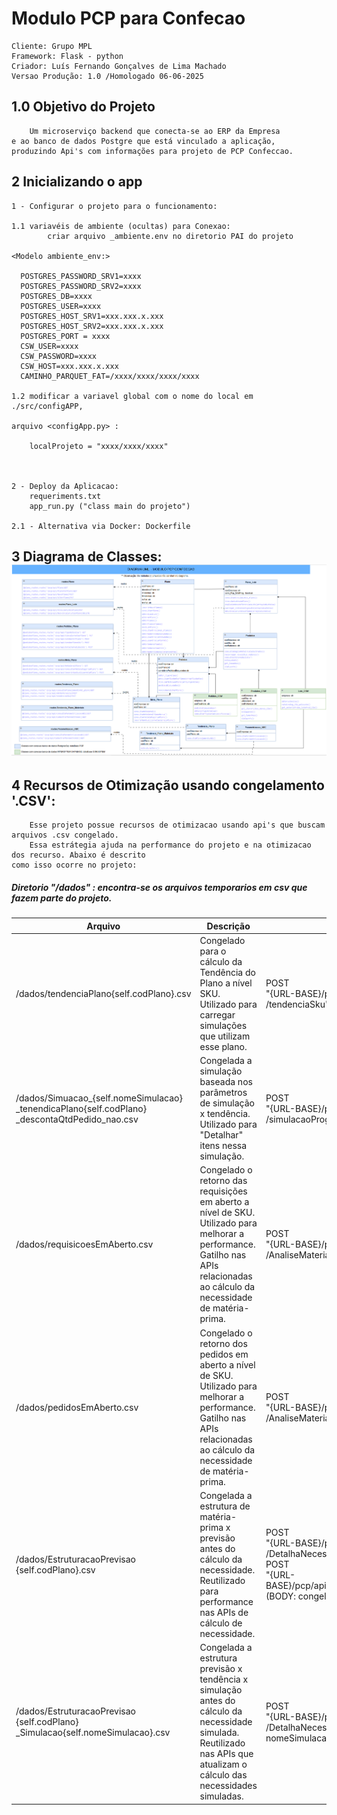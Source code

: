 # Modulo PCP para Confecao
    Cliente: Grupo MPL
    Framework: Flask - python
    Criador: Luís Fernando Gonçalves de Lima Machado
    Versao Produção: 1.0 /Homologado 06-06-2025

## 1.0 Objetivo do Projeto
    
        Um microserviço backend que conecta-se ao ERP da Empresa 
    e ao banco de dados Postgre que está vinculado a aplicação, 
    produzindo Api's com informações para projeto de PCP Confeccao. 
## 2 Inicializando o app
    
    1 - Configurar o projeto para o funcionamento: 
        
    1.1 variavéis de ambiente (ocultas) para Conexao: 
            criar arquivo _ambiente.env no diretorio PAI do projeto
    
    <Modelo ambiente_env:>

      POSTGRES_PASSWORD_SRV1=xxxx
      POSTGRES_PASSWORD_SRV2=xxxx
      POSTGRES_DB=xxxx
      POSTGRES_USER=xxxx
      POSTGRES_HOST_SRV1=xxx.xxx.x.xxx
      POSTGRES_HOST_SRV2=xxx.xxx.x.xxx
      POSTGRES_PORT = xxxx
      CSW_USER=xxxx
      CSW_PASSWORD=xxxx
      CSW_HOST=xxx.xxx.x.xxx
      CAMINHO_PARQUET_FAT=/xxxx/xxxx/xxxx/xxxx

    1.2 modificar a variavel global com o nome do local em ./src/configAPP,
    
    arquivo <configApp.py> :
        
        localProjeto = "xxxx/xxxx/xxxx"
    
    
        
    2 - Deploy da Aplicacao: 
        requeriments.txt
        app_run.py ("class main do projeto")
    
    2.1 - Alternativa via Docker: Dockerfile 

## 3 Diagrama de Classes:![Diagrama de Classes.png](docsProject%2FDiagrama%20de%20Classes.png)

## 4 Recursos de Otimização  usando congelamento '.CSV':
        Esse projeto possue recursos de otimizacao usando api's que buscam arquivos .csv congelado.
        Essa estrátegia ajuda na performance do projeto e na otimizacao dos recurso. Abaixo é descrito 
    como isso ocorre no projeto:

##### Diretorio "/dados" : encontra-se os arquivos temporarios em csv que fazem parte do projeto. 
| Arquivo                                                                                                    | Descrição                                                                                                                                                                                                                      | API de Disparo                                                                                                                          |
|------------------------------------------------------------------------------------------------------------|----------------------------------------------------------------------------------------------------------------------------------------------------------------------------------------------------------------------------------|-----------------------------------------------------------------------------------------------------------------------------------------|
| /dados/tendenciaPlano{self.codPlano}.csv                                                                   | Congelado para o cálculo da Tendência do Plano a nível SKU. Utilizado para carregar simulações que utilizam esse plano.                                                                                                         | POST<br>"{URL-BASE}/pcp/api<br>/tendenciaSku"</br>                                                                                      |
| /dados/Simuacao_{self.nomeSimulacao}<br>_tenendicaPlano{self.codPlano}</br>_descontaQtdPedido_nao.csv</br> | Congelada a simulação baseada nos parâmetros de simulação x tendência. Utilizado para "Detalhar" itens nessa simulação.                                                                                                        | POST<br>"{URL-BASE}/pcp/api<br>/simulacaoProgramacao"</br>                                                                                   |
| /dados/requisicoesEmAberto.csv                                                                             | Congelado o retorno das requisições em aberto a nível de SKU. Utilizado para melhorar a performance. Gatilho nas APIs relacionadas ao cálculo da necessidade de matéria-prima.                                                 | POST<br>"{URL-BASE}/pcp/api<br>/AnaliseMateriaisPelaTendencia"</br>                                                                          |
| /dados/pedidosEmAberto.csv                                                                                 | Congelado o retorno dos pedidos em aberto a nível de SKU. Utilizado para melhorar a performance. Gatilho nas APIs relacionadas ao cálculo da necessidade de matéria-prima.                                                     | POST<br>"{URL-BASE}/pcp/api<br>/AnaliseMateriaisPelaTendencia"</br>                                                                          |
| /dados/EstruturacaoPrevisao<br>{self.codPlano}.csv</br>                                                    | Congelada a estrutura de matéria-prima x previsão antes do cálculo da necessidade. Reutilizado para performance nas APIs de cálculo de necessidade.                                                                             | POST<br>"{URL-BASE}/pcp/api<br>/DetalhaNecessidade"<br>POST<br>"{URL-BASE}/pcp/api/AnaliseMateriaisPelaTendencia" (BODY: congelar:True) |
| /dados/EstruturacaoPrevisao<br>{self.codPlano}</br>_Simulacao{self.nomeSimulacao}.csv</br>                 | Congelada a estrutura previsão x tendência x simulação antes do cálculo da necessidade simulada. Reutilizado nas APIs que atualizam o cálculo das necessidades simuladas.                                                      | POST<br>"{URL-BASE}/pcp/api<br>/DetalhaNecessidade" (BODY: nomeSimulacao: xxx)                                                          |


            